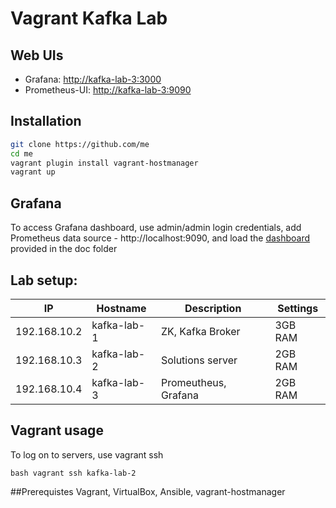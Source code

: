 # Vagrant Kafka Lab

## Web UIs

- Grafana: [http://kafka-lab-3:3000](http://kafka-lab-3:3000)
- Prometheus-UI: [http://kafka-lab-3:9090](http://kafka-lab-3:9090)

## Installation

```bash
git clone https://github.com/me
cd me
vagrant plugin install vagrant-hostmanager
vagrant up
```

## Grafana

To access Grafana dashboard, use admin/admin login credentials, add Prometheus data source - http://localhost:9090, and load the [dashboard](doc/Kafka-1555313919864.json) provided in the doc folder

## Lab setup:

| IP           | Hostname | Description                         | Settings |
|--------------|----------|-------------------------------------|----------|
| 192.168.10.2 | kafka-lab-1  | ZK, Kafka Broker    			| 3GB RAM  |
| 192.168.10.3 | kafka-lab-2  | Solutions server 		        | 2GB RAM  |
| 192.168.10.4 | kafka-lab-3  | Promeutheus, Grafana            | 2GB RAM  |

## Vagrant usage

To log on to servers, use vagrant ssh

``bash
vagrant ssh kafka-lab-2
``

##Prerequistes
Vagrant, VirtualBox, Ansible, vagrant-hostmanager 
